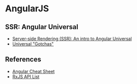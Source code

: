 # AngularJS

## SSR: Angular Universal

* [Server-side Rendering (SSR): An intro to Angular Universal](https://angular.io/guide/universal)
* [Universal "Gotchas"](https://github.com/angular/universal/blob/master/docs/gotchas.md)

## References

* [Angular Cheat Sheet](https://angular.io/guide/cheatsheet)
* [RxJS API List](https://rxjs-dev.firebaseapp.com/api)
